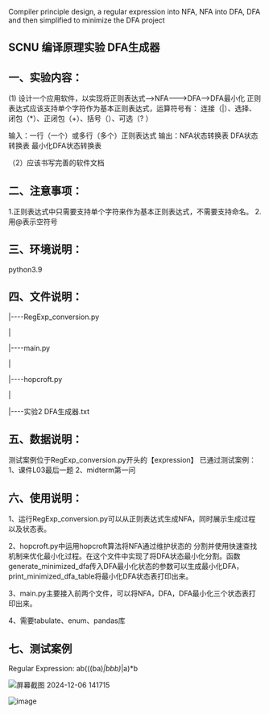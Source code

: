 Compiler principle design, a regular expression into NFA, NFA into DFA, DFA and then simplified to minimize the DFA project

## SCNU 编译原理实验 DFA生成器

## 一、实验内容：
(1) 设计一个应用软件，以实现将正则表达式-->NFA--->DFA-->DFA最小化
正则表达式应该支持单个字符作为基本正则表达式，运算符号有： 连接（|）、选择、闭包（*）、正闭包（+）、括号（）、可选（? ）

 输入：一行（一个）或多行（多个）正则表达式
 输出：NFA状态转换表
      DFA状态转换表
      最小化DFA状态转换表
 
（2）应该书写完善的软件文档

## 二、注意事项：
1.正则表达式中只需要支持单个字符来作为基本正则表达式，不需要支持命名。
2.用@表示空符号

## 三、环境说明：

python3.9

## 四、文件说明：
|----RegExp_conversion.py

|

|----main.py

|

|----hopcroft.py

|

|----实验2 DFA生成器.txt

## 五、数据说明：
测试案例位于RegExp_conversion.py开头的【expression】
已通过测试案例：
1、课件L03最后一题
2、midterm第一问

## 六、使用说明：
1、运行RegExp_conversion.py可以从正则表达式生成NFA，同时展示生成过程以及状态表。

2、hopcroft.py中运用hopcroft算法将NFA通过维护状态的
分割并使用快速查找机制来优化最小化过程。在这个文件中实现了将DFA状态最小化分割。函数generate_minimized_dfa传入DFA最小化状态的参数可以生成最小化DFA，print_minimized_dfa_table将最小化DFA状态表打印出来。

3、main.py主要接入前两个文件，可以将NFA，DFA，DFA最小化三个状态表打印出来。

4、需要tabulate、enum、pandas库

## 七、测试案例
Regular Expression: ab(((ba)*|bbb)*|a)*b

![屏幕截图 2024-12-06 141715](https://github.com/user-attachments/assets/9225f3d1-e566-4955-8c55-b7807f003c4d)

![image](https://github.com/user-attachments/assets/334c26d1-ffe7-4579-9274-401e7341b928)

